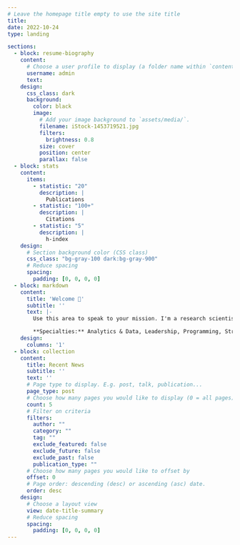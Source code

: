 ```yaml
---
# Leave the homepage title empty to use the site title
title:
date: 2022-10-24
type: landing

sections:
  - block: resume-biography
    content:
      # Choose a user profile to display (a folder name within `content/authors/`)
      username: admin
      text:
    design:
      css_class: dark
      background:
        color: black
        image:
          # Add your image background to `assets/media/`.
          filename: iStock-1453719521.jpg
          filters:
            brightness: 0.8
          size: cover
          position: center
          parallax: false
  - block: stats
    content:
      items:
        - statistic: "20"
          description: |
            Publications
        - statistic: "100+"
          description: |
            Citations
        - statistic: "5"
          description: |
            h-index
    design:
      # Section background color (CSS class)
      css_class: "bg-gray-100 dark:bg-gray-900"
      # Reduce spacing
      spacing:
        padding: [0, 0, 0, 0]
  - block: markdown
    content:
      title: 'Welcome 👋'
      subtitle: ''
      text: |-
        Use this area to speak to your mission. I'm a research scientist in the Moonshot team at DeepMind. I blog about machine learning, deep learning, and moonshots.

        **Specialties:** Analytics & Data, Leadership, Programming, Strategic Planning, Writing & Editing
    design:
      columns: '1'
  - block: collection
    content:
      title: Recent News
      subtitle: ''
      text: ''
      # Page type to display. E.g. post, talk, publication...
      page_type: post
      # Choose how many pages you would like to display (0 = all pages)
      count: 5
      # Filter on criteria
      filters:
        author: ""
        category: ""
        tag: ""
        exclude_featured: false
        exclude_future: false
        exclude_past: false
        publication_type: ""
      # Choose how many pages you would like to offset by
      offset: 0
      # Page order: descending (desc) or ascending (asc) date.
      order: desc
    design:
      # Choose a layout view
      view: date-title-summary
      # Reduce spacing
      spacing:
        padding: [0, 0, 0, 0]
---
```

